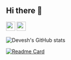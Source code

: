 ## Hi there 👋

<p>
<href="https://www.linkedin.com/in/isoproton/"><img src="https://img.shields.io/badge/linkedin-%230077B5.svg?&style=for-the-badge&logo=linkedin&logoColor=white" height=25></a> 
<a href="https://www.instagram.com/isoproton/"><img src="https://img.shields.io/badge/instagram-%23E4405F.svg?&style=for-the-badge&logo=instagram&logoColor=white" height=25></a> 
</p> 

![Devesh's GitHub stats](https://github-readme-stats.vercel.app/api?username=deveshk103&show=reviews,discussions_started,discussions_answered,prs_merged,prs_merged_percentage&show_icons=true&theme=gruvbox)

[![Readme Card](https://github-readme-stats.vercel.app/api/pin/?username=deveshk103&repo=github-study_material)](https://github.com/anuraghazra/github-readme-stats)

<!--
**deveshk103/deveshk103** is a ✨ _special_ ✨ repository because its `README.md` (this file) appears on your GitHub profile.

Here are some ideas to get you started:

- 🔭 I’m currently working on ...
- 🌱 I’m currently learning ...
- 👯 I’m looking to collaborate on ...
- 🤔 I’m looking for help with ...
- 💬 Ask me about ...
- 📫 How to reach me: ...
- 😄 Pronouns: ...
- ⚡ Fun fact: ...
-->

